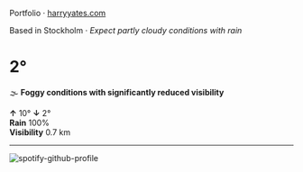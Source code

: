 Portfolio · [harryyates.com](https://harryyates.com)

<!-- WEATHER_START -->
Based in Stockholm · *Expect partly cloudy conditions with rain*

# 2°
🌫️ **Foggy conditions with significantly reduced visibility**

**↑** 10° **↓** 2°  
**Rain** 100%  
**Visibility** 0.7 km

---
<!-- WEATHER_END -->

<p align="left">
  <a>
    <img src="https://spotify-github-profile.kittinanx.com/api/view?uid=bigbello&cover_image=true&theme=natemoo-re&show_offline=true&background_color=121212&interchange=false&bar_color=53b14f&bar_color_cover=false" alt="spotify-github-profile">
  </a>
</p>